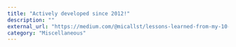 ```yaml
---
title: "Actively developed since 2012!"
description: ""
external_url: "https://medium.com/@micallst/lessons-learned-from-my-10-year-open-source-project-4a4c8c2b4f64"
category: "Miscellaneous"
---
```


